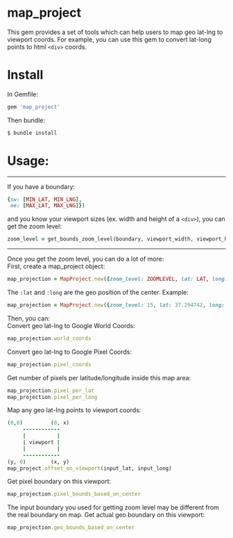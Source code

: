 # map_project
This gem provides a set of tools which can help users to map geo lat-lng to viewport coords. For example, you can use this gem to convert lat-long points to html `<div>` coords.

# Install
In Gemfile:
```ruby
gem 'map_project'
```
Then bundle:
```ruby
$ bundle install
```

# Usage:
***
If you have a boundary:
```ruby 
{sw: [MIN_LAT, MIN_LNG],
 ne: [MAX_LAT, MAX_LNG]})
``` 
and you know your viewport sizes (ex. width and height of a `<div>`), you can get the zoom level:
```ruby
zoom_level = get_bounds_zoom_level(boundary, viewport_width, viewport_height)
```
***
Once you get the zoom level, you can do a lot of more:<br />
First, create a map_project object:
```ruby
map_projection = MapProject.new({zoom_level: ZOOMLEVEL, lat: LAT, long: LONG, viewport_w: VIEWPORT_WIDTH, viewport_h: VIEWPORT_HEIGHT})
```
The `:lat` and `:long` are the geo position of the center.
Example:
```ruby
map_projection = MapProject.new({zoom_level: 15, lat: 37.294742, long: -122.019252, viewport_w: 1024, viewport_h: 1024})
```

Then, you can:<br />
Convert geo lat-lng to Google World Coords:
```ruby
map_projection.world_coords
```
Convert geo lat-lng to Google Pixel Coords:
```ruby
map_projection.pixel_coords
```
Get number of pixels per latitude/longitude inside this map area:
```ruby
map_projection.pixel_per_lat
map_projection.pixel_per_long
```
Map any geo lat-lng points to viewport coords:
```ruby
(0,0)         (0, x)
     ------------
     |          |
     | viewport |
     |          |
     ------------
(y, 0)        (x, y)
map_project.offset_on_viewport(input_lat, input_long)
```
Get pixel boundary on this viewport:
```ruby
map_projection.pixel_bounds_based_on_center
```
The input boundary you used for getting zoom level may be different from the real boundary on map.
Get actual geo boundary on this viewport:
```ruby
map_projection.geo_bounds_based_on_center
```
